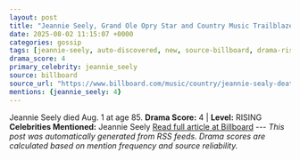 ```yaml
---
layout: post
title: "Jeannie Seely, Grand Ole Opry Star and Country Music Trailblazer, Dies at 85"
date: 2025-08-02 11:15:07 +0000
categories: gossip
tags: [jeannie-seely, auto-discovered, new, source-billboard, drama-rising]
drama_score: 4
primary_celebrity: jeannie_seely
source: billboard
source_url: "https://www.billboard.com/music/country/jeannie-sealy-death-country-music-singer-dead-85-1236035724/"
mentions: {jeannie_seely: 4}
---
```


Jeannie Seely died Aug. 1 at age 85. **Drama Score:** 4 | **Level:** RISING **Celebrities Mentioned:** Jeannie Seely [Read full article at Billboard](https://www.billboard.com/music/country/jeannie-sealy-death-country-music-singer-dead-85-1236035724/) --- *This post was automatically generated from RSS feeds. Drama scores are calculated based on mention frequency and source reliability.*
